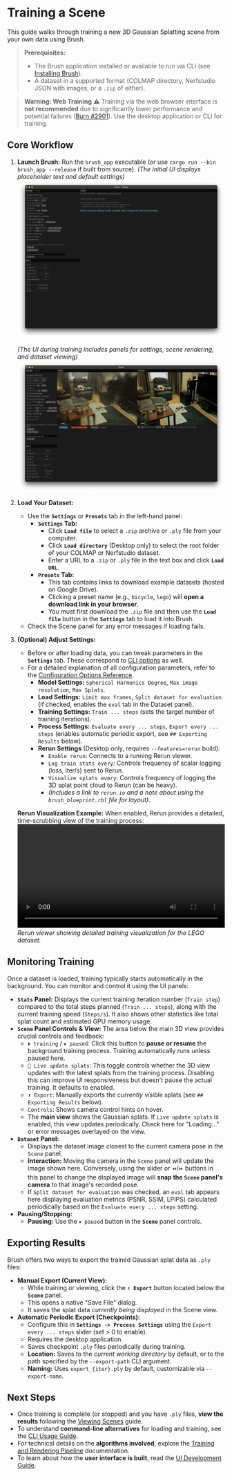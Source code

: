 # Training a Scene

This guide walks through training a new 3D Gaussian Splatting scene from your own data using Brush.

> **Prerequisites:**
>
> *   The Brush application installed or available to run via CLI (see [Installing Brush](./installing-brush.md)).
> *   A dataset in a supported format (COLMAP directory, Nerfstudio JSON with images, or a `.zip` of either).

> **Warning: Web Training** ⚠️
> Training via the web browser interface is **not recommended** due to significantly lower performance and potential failures ([Burn #2901](https://github.com/tracel-ai/burn/issues/2901)). Use the desktop application or CLI for training.

## Core Workflow

1.  **Launch Brush:** Run the `brush_app` executable (or use `cargo run --bin brush_app --release` if built from source).
    *(The initial UI displays placeholder text and default settings)*
    ![Initial Brush desktop application UI on macOS](../media/Brush_desktop_macos.png)

    *(The UI during training includes panels for settings, scene rendering, and dataset viewing)*
    ![Brush desktop application UI during training, showing the Settings/Stats panel (left), Scene view (center), and Dataset view (right)](../media/Brush_training_room_scene.png)

2.  **Load Your Dataset:**
    *   Use the **`Settings`** or **`Presets`** tab in the left-hand panel:
        *   **`Settings` Tab:**
            *   Click **`Load file`** to select a `.zip` archive or `.ply` file from your computer.
            *   Click **`Load directory`** (Desktop only) to select the root folder of your COLMAP or Nerfstudio dataset.
            *   Enter a URL to a `.zip` or `.ply` file in the text box and click **`Load URL`**.
        *   **`Presets` Tab:**
            *   This tab contains links to download example datasets (hosted on Google Drive).
            *   Clicking a preset name (e.g., `bicycle`, `lego`) will **open a download link in your browser**.
            *   You must first download the `.zip` file and then use the **`Load file`** button in the **`Settings`** tab to load it into Brush.
    *   Check the Scene panel for any error messages if loading fails.

3.  **(Optional) Adjust Settings:**
    *   Before or after loading data, you can tweak parameters in the **`Settings`** tab. These correspond to [CLI options](./cli-usage.md) as well.
    *   For a detailed explanation of all configuration parameters, refer to the [Configuration Options Reference](../reference/config-options.md).
        *   **Model Settings:** `Spherical Harmonics Degree`, `Max image resolution`, `Max Splats`.
        *   **Load Settings:** `Limit max frames`, `Split dataset for evaluation` (if checked, enables the `eval` tab in the Dataset panel).
        *   **Training Settings:** `Train ... steps` (sets the target number of training iterations).
        *   **Process Settings:** `Evaluate every ... steps`, `Export every ... steps` (enables automatic periodic export, see `## Exporting Results` below).
        *   **Rerun Settings** (Desktop only, requires `--features=rerun` build):
            *   `Enable rerun`: Connects to a running Rerun viewer.
            *   `Log train stats every`: Controls frequency of scalar logging (loss, iter/s) sent to Rerun.
            *   `Visualize splats every`: Controls frequency of logging the 3D splat point cloud to Rerun (can be heavy).
            *   *(Includes a link to `rerun.io` and a note about using the `brush_blueprint.rbl` file for layout)*.

    **Rerun Visualization Example:** When enabled, Rerun provides a detailed, time-scrubbing view of the training process:
    <video src="https://github.com/user-attachments/assets/f679fec0-935d-4dd2-87e1-c301db9cdc2c" controls width="100%"></video>
    *Rerun viewer showing detailed training visualization for the LEGO dataset.*

## Monitoring Training

Once a dataset is loaded, training typically starts automatically in the background. You can monitor and control it using the UI panels:

*   **`Stats` Panel:** Displays the current training iteration number (`Train step`) compared to the total steps planned (`Train ... steps`), along with the current training speed (`Steps/s`). It also shows other statistics like total splat count and estimated GPU memory usage.
*   **`Scene` Panel Controls & View:** The area below the main 3D view provides crucial controls and feedback:
    *   `⏵ training` / `⏸ paused`: Click this button to **pause or resume** the background training process. Training automatically runs unless paused here.
    *   `🔴 Live update splats`: This toggle controls whether the 3D view updates with the latest splats from the training process. Disabling this can improve UI responsiveness but doesn't pause the actual training. It defaults to enabled.
    *   `⬆ Export`: Manually exports the *currently visible* splats (see `## Exporting Results` below).
    *   `Controls`: Shows camera control hints on hover.
    *   The **main view** shows the Gaussian splats. If `Live update splats` is enabled, this view updates periodically. Check here for "Loading..." or error messages overlayed on the view.
*   **`Dataset` Panel:**
    *   Displays the dataset image closest to the current camera pose in the `Scene` panel.
    *   **Interaction:** Moving the camera in the `Scene` panel will update the image shown here. Conversely, using the slider or `⏪`/`⏩` buttons in this panel to change the displayed image will **snap the `Scene` panel's camera** to that image's recorded pose.
    *   If `Split dataset for evaluation` was checked, an `eval` tab appears here displaying evaluation metrics (PSNR, SSIM, LPIPS) calculated periodically based on the `Evaluate every ... steps` setting.
*   **Pausing/Stopping:**
    *   **Pausing:** Use the `⏸ paused` button in the **`Scene`** panel controls.

## Exporting Results

Brush offers two ways to export the trained Gaussian splat data as `.ply` files:

*   **Manual Export (Current View):**
    *   While training or viewing, click the **`⬆ Export`** button located below the **`Scene`** panel.
    *   This opens a native "Save File" dialog.
    *   It saves the splat data *currently being displayed* in the Scene view.
*   **Automatic Periodic Export (Checkpoints):**
    *   Configure this in **`Settings -> Process Settings`** using the `Export every ... steps` slider (set > 0 to enable).
    *   Requires the desktop application.
    *   Saves checkpoint `.ply` files periodically during training.
    *   **Location:** Saves to the *current working directory* by default, or to the path specified by the `--export-path` CLI argument.
    *   **Naming:** Uses `export_{iter}.ply` by default, customizable via `--export-name`.

## Next Steps

*   Once training is complete (or stopped) and you have `.ply` files, **view the results** following the [Viewing Scenes](./viewing-scenes.md) guide.
*   To understand **command-line alternatives** for loading and training, see the [CLI Usage Guide](./cli-usage.md).
*   For technical details on the **algorithms involved**, explore the [Training and Rendering Pipeline](../development/training-and-rendering.md) documentation.
*   To learn about how the **user interface is built**, read the [UI Development Guide](../development/ui.md).